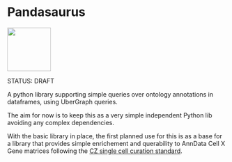 # Pandasaurus

<img src="https://user-images.githubusercontent.com/112839/227489878-d253c381-75fd-4e92-b851-2b36df0fc5ed.png" width=100>

STATUS: DRAFT

A python library supporting simple queries over ontology annotations in dataframes, using UberGraph queries.

The aim for now is to keep this as a very simple independent Python lib avoiding any complex dependencies.

With the basic library in place, the first planned use for this is as a base for a library that provides simple enrichement and querability to AnnData Cell X Gene matrices following the [CZ single cell curation standard](https://github.com/chanzuckerberg/single-cell-curation/blob/main/schema/3.0.0/schema.md).
